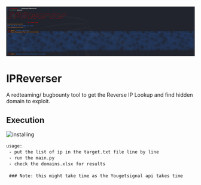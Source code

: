 ![IPReverser](/demo.jpg)
# IPReverser
A redteaming/ bugbounty tool to get the Reverse IP Lookup and find hidden domain to exploit.


## Execution 
![installing](/demo.gif)

```
usage: 
 - put the list of ip in the target.txt file line by line
 - run the main.py 
 - check the domains.xlsx for results
 
 ### Note: this might take time as the Yougetsignal api takes time
 ```
 
 
